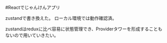 #Reactでじゃんけんアプリ

zustandで書き換えた。
ローカル環境では動作確認済。

zustandはreduxに比べ容易に状態管理でき、Providerタワーを形成することもないので用いていきたい。
